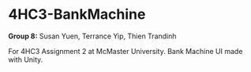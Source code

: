 # 4HC3-BankMachine
**Group 8:** Susan Yuen, Terrance Yip, Thien Trandinh

For 4HC3 Assignment 2 at McMaster University. Bank Machine UI made with Unity.
